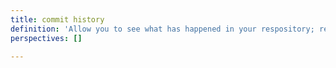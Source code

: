 ```yaml
---
title: commit history
definition: 'Allow you to see what has happened in your respository; review the history. The "git log" command shows the history of commits in a project, in chronological order, starting with the most recent item, including the timestamp and message included with the commit. It lets you go back to any earlier version of a file or whole project, and helps to see and understand how a project has evolved.'
perspectives: []

---
```

